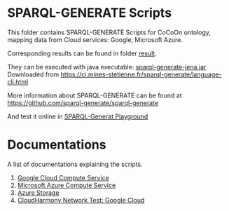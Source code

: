 # SPARQL-GENERATE Scripts
This folder contains SPARQL-GENERATE Scripts for CoCoOn ontology,
mapping data from Cloud services: Google, Microsoft Azure.

Corresponding results can be found in folder [result](result/).

They can be executed with java executable:
[sparql-generate-jena.jar](sparql-generate-jena.jar)
Downloaded from https://ci.mines-stetienne.fr/sparql-generate/language-cli.html

More information about SPARQL-GENERATE can be found at 
https://github.com/sparql-generate/sparql-generate

And test it online in [SPARQL-Generat Playground](https://ci.mines-stetienne.fr/sparql-generate/playground.html)

# Documentations
A list of documentations explaining the scripts.
1. [Google Cloud Compute Service](../gcloud/compute.md#sparql-generate)
2. [Microsoft Azure Compute Service](../azure/compute.md#sparql-generate)
3. [Azure Storage](../azure/storage.md#sparql-generate)
4. [CloudHarmony Network Test: Google Cloud](../cloudharmony/google/README.md#sparql-generate)
